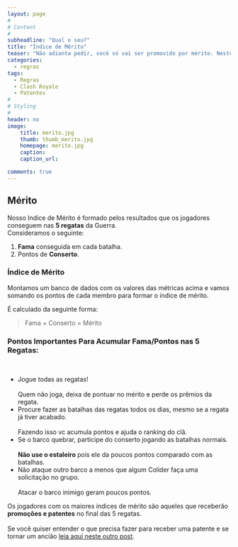 ```yaml
---
layout: page
#
# Content
#
subheadline: "Qual o seu?"
title: "Índice de Mérito"
teaser: "Não adianta pedir, você só vai ser promovido por mérito. Neste post vamos explicar como funcionam as avaliações dos jogadores dentro do Pr0Gamers. Você precisa entender nosso índice de mérito!"
categories:
  - regras
tags:
  - Regras
  - Clash Royale
  - Patentes
#
# Styling
#
header: no
image:
    title: merito.jpg
    thumb: thumb_merito.jpg
    homepage: merito.jpg
    caption: 
    caption_url: 

comments: true    
---
```


## Mérito

Nosso Indice de Mérito é formado pelos resultados que os jogadores conseguem nas <strong>5 regatas</strong> da Guerra.<br>
Consideramos o seguinte:
<ol> 
  <li> <strong>Fama</strong> conseguida em cada batalha.</li>
  <li> Pontos de <strong>Conserto</strong>.</li>
</ol> 


### Índice de Mérito
Montamos um banco de dados com os valores das métricas acima e vamos somando os pontos de cada membro para formar o índice de mérito. 

É calculado da seguinte forma: <br>

> <span align="center" class="teaser">Fama + Conserto = Mérito</span>

### Pontos Importantes Para Acumular Fama/Pontos nas 5 Regatas:
<br>
<ul>
  <li>Jogue todas as regatas!</li><br>
  Quem não joga, deixa de pontuar no mérito e perde os prêmios da regata.
  <li>Procure fazer as batalhas das regatas todos os dias, mesmo se a regata já tiver acabado.</li><br>
  Fazendo isso vc acumula pontos e ajuda o ranking do clã.
  <li>Se o barco quebrar, participe do conserto jogando as batalhas normais.</li><br>
  <strong>Não use o estaleiro</strong> pois ele da poucos pontos comparado com as batalhas.
  <li>Não ataque outro barco a menos que algum Colider faça uma solicitação no grupo.</li><br>
  Atacar o barco inimigo geram poucos pontos.
</ul>

Os jogadores com os maiores índices de mérito são aqueles que receberão <strong>promoções e patentes</strong> no final das 5 regatas. <br><br>
Se você quiser entender o que precisa fazer para receber uma patente e se tornar um ancião <a href="{{ site.url }}{{ site.baseurl }}/regras/como_ser_anciao" target="_blank">leia aqui neste outro post</a>.
